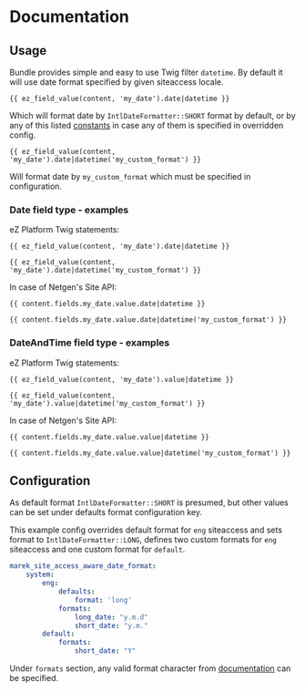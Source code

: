 Documentation
=============

## Usage

Bundle provides simple and easy to use Twig filter `datetime`. By default it will use date format specified by given siteaccess locale.

```twig
{{ ez_field_value(content, 'my_date').date|datetime }}
```

Which will format date by `IntlDateFormatter::SHORT` format by default, or by any of this listed 
[constants](https://www.php.net/manual/en/class.intldateformatter.php#intl.intldateformatter-constants) 
in case any of them is specified in overridden config.

```twig
{{ ez_field_value(content, 'my_date').date|datetime('my_custom_format') }}
```

Will format date by `my_custom_format` which must be specified in configuration.

### Date field type - examples

eZ Platform Twig statements:

```twig
{{ ez_field_value(content, 'my_date').date|datetime }}
```

```twig
{{ ez_field_value(content, 'my_date').date|datetime('my_custom_format') }}
```

In case of Netgen's Site API:

```twig
{{ content.fields.my_date.value.date|datetime }}
```

```twig
{{ content.fields.my_date.value.date|datetime('my_custom_format') }}
```

### DateAndTime field type - examples

eZ Platform Twig statements:
 
 ```twig
 {{ ez_field_value(content, 'my_date').value|datetime }}
 ```
 
 ```twig
 {{ ez_field_value(content, 'my_date').value|datetime('my_custom_format') }}
 ```
 
 In case of Netgen's Site API:
 
 ```twig
 {{ content.fields.my_date.value.value|datetime }}
 ```
 
 ```twig
 {{ content.fields.my_date.value.value|datetime('my_custom_format') }}
 ```

## Configuration

As default format `IntlDateFormatter::SHORT` is presumed, but other values can be set under defaults format configuration key.

This example config overrides default format for `eng` siteaccess and sets format to `IntlDateFormatter::LONG`, defines two custom formats for `eng`
siteaccess and one custom format for `default`.

```yaml
marek_site_access_aware_date_format:
    system:
        eng:
            defaults:
                format: 'long'
            formats:
                long_date: "y.m.d"
                short_date: "y.m."
        default:
            formats:
                short_date: "Y"
```

Under `formats` section, any valid format character from [documentation](https://www.php.net/manual/en/function.date.php#refsect1-function.date-parameters) can be specified.
